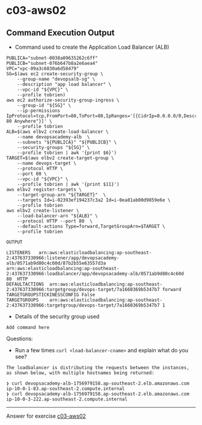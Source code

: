 # c03-aws02

## Command Execution Output
- Command used to create the Application Load Balancer (ALB)
```
PUBLICA="subnet-0038a09635262c6ff"
PUBLICB="subnet-076b647b8a2e6aea4"
VPC="vpc-09a3c6830a6d58479"
SG=$(aws ec2 create-security-group \
    --group-name "devopsalb-sg" \
    --description "app load balancer" \
    --vpc-id "${VPC}" \
    --profile tobrien)
aws ec2 authorize-security-group-ingress \
    --group-id "${SG}" \
    --ip-permissions IpProtocol=tcp,FromPort=80,ToPort=80,IpRanges='[{CidrIp=0.0.0.0/0,Description="HTTP 80 Anywhere"}]' \
    --profile tobrien
ALB=$(aws elbv2 create-load-balancer \
    --name devopsacademy-alb  \
    --subnets "${PUBLICA}" "${PUBLICB}" \
    --security-groups "${SG}" \
    --profile tobrien | awk '{print $6}')
TARGET=$(aws elbv2 create-target-group \
    --name devops-target \
    --protocol HTTP \
    --port 80 \
    --vpc-id "${VPC}" \
    --profile tobrien | awk '{print $11}')
aws elbv2 register-targets \
    --target-group-arn "${TARGET}"  \
    --targets Id=i-02393ef194237c3a2 Id=i-0ea81ab00d9859e6e \
    --profile tobrien
aws elbv2 create-listener \
    --load-balancer-arn "${ALB}" \
    --protocol HTTP --port 80  \
    --default-actions Type=forward,TargetGroupArn=$TARGET \
    --profile tobrien

OUTPUT

LISTENERS	arn:aws:elasticloadbalancing:ap-southeast-2:437637330966:listener/app/devopsacademy-alb/0571ab9d80c4c60d/87b2b55e63557d3a	arn:aws:elasticloadbalancing:ap-southeast-2:437637330966:loadbalancer/app/devopsacademy-alb/0571ab9d80c4c60d	80	HTTP
DEFAULTACTIONS	arn:aws:elasticloadbalancing:ap-southeast-2:437637330966:targetgroup/devops-target/7a1660369b5347b7	forward
TARGETGROUPSTICKINESSCONFIG	False
TARGETGROUPS	arn:aws:elasticloadbalancing:ap-southeast-2:437637330966:targetgroup/devops-target/7a1660369b5347b7	1
```

- Details of the security group used
```
Add command here
```

Questions:
- Run a few times `curl <load-balancer-cname>` and explain what do you see?
```
The loadbalancer is distributing the requests between the instances, as shown below, with multiple hostnames being returned:

❯ curl devopsacademy-alb-1756979158.ap-southeast-2.elb.amazonaws.com
ip-10-0-1-83.ap-southeast-2.compute.internal
❯ curl devopsacademy-alb-1756979158.ap-southeast-2.elb.amazonaws.com
ip-10-0-3-222.ap-southeast-2.compute.internal
```

<!-- Don't change anything below this point-->
***
Answer for exercise [c03-aws02](https://github.com/devopsacademyau/academy/blob/aa1f1af00809616bdc1f8ba1d333b897c331d632/classes/03class/exercises/c03-aws02/README.md)
